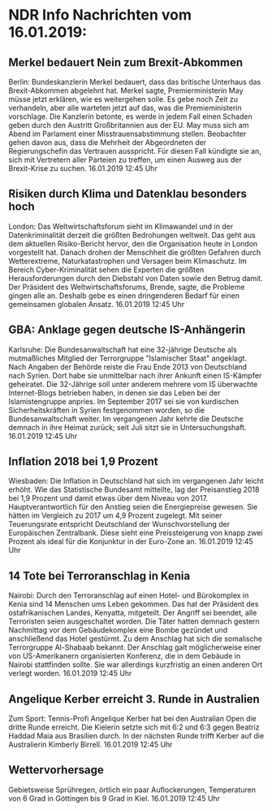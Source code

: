 # NDR Info Nachrichten vom 16.01.2019:


## Merkel bedauert Nein zum Brexit-Abkommen
Berlin: Bundeskanzlerin Merkel bedauert, dass das britische Unterhaus das Brexit-Abkommen abgelehnt hat. Merkel sagte, Premierministerin May müsse jetzt erklären, wie es weitergehen solle. Es gebe noch Zeit zu verhandeln, aber alle warteten jetzt auf das, was die Premieministerin vorschlage. Die Kanzlerin betonte, es werde in jedem Fall einen Schaden geben durch den Austritt Großbritannien aus der EU. May muss sich am Abend im Parlament einer Misstrauensabstimmung stellen. Beobachter gehen davon aus, dass die Mehrheit der Abgeordneten der Regierungschefin das Vertrauen ausspricht. Für diesen Fall kündigte sie an, sich mit Vertretern aller Parteien zu treffen, um einen Ausweg aus der Brexit-Krise zu suchen. 16.01.2019 12:45 Uhr 

## Risiken durch Klima und Datenklau besonders hoch
London: Das Weltwirtschaftsforum sieht im Klimawandel und in der Datenkriminalität derzeit die größten Bedrohungen weltweit. Das geht aus dem aktuellen Risiko-Bericht hervor, den die Organisation heute in London vorgestellt hat. Danach drohen der Menschheit die größten Gefahren durch Wetterextreme, Naturkatastrophen und Versagen beim Klimaschutz. Im Bereich Cyber-Kriminalität sehen die Experten die größten Herausforderungen durch den Diebstahl von Daten sowie den Betrug damit. Der Präsident des Weltwirtschaftsforums, Brende, sagte, die Probleme gingen alle an. Deshalb gebe es einen dringenderen Bedarf für einen gemeinsamen globalen Ansatz. 16.01.2019 12:45 Uhr 

## GBA: Anklage gegen deutsche IS-Anhängerin
Karlsruhe: Die Bundesanwaltschaft hat eine 32-jährige Deutsche als mutmaßliches Mitglied der Terrorgruppe "Islamischer Staat" angeklagt. Nach Angaben der Behörde reiste die Frau Ende 2013 von Deutschland nach Syrien. Dort habe sie unmittelbar nach ihrer Ankunft einen IS-Kämpfer geheiratet. Die 32-Jährige soll unter anderem mehrere vom IS überwachte Internet-Blogs betrieben haben, in denen sie das Leben bei der Islamistengruppe anpries. Im September 2017 sei sie von kurdischen Sicherheitskräften in Syrien festgenommen worden, so die Bundesanwaltschaft weiter. Im vergangenen Jahr kehrte die Deutsche demnach in ihre Heimat zurück; seit Juli sitzt sie in Untersuchungshaft. 16.01.2019 12:45 Uhr 

## Inflation 2018 bei 1,9 Prozent
Wiesbaden: Die Inflation in Deutschland hat sich im vergangenen Jahr leicht erhöht. Wie das Statistische Bundesamt mitteilte, lag der Preisanstieg 2018 bei 1,9 Prozent und damit etwas über dem Niveau von 2017. Hauptverantwortlich für den Anstieg seien die Energiepreise gewesen. Sie hätten im Vergleich zu 2017 um 4,9 Prozent zugelegt. Mit seiner Teuerungsrate entspricht Deutschland der Wunschvorstellung der Europäischen Zentralbank. Diese sieht eine Preissteigerung von knapp zwei Prozent als ideal für die Konjunktur in der Euro-Zone an. 16.01.2019 12:45 Uhr 

## 14 Tote bei Terroranschlag in Kenia
Nairobi: Durch den Terroranschlag auf einen Hotel- und Bürokomplex in Kenia sind 14 Menschen ums Leben gekommen. Das hat der Präsident des ostafrikanischen Landes, Kenyatta, mitgeteilt. Der Angriff sei beendet, alle Terroristen seien ausgeschaltet worden. Die Täter hatten demnach gestern Nachmittag vor dem Gebäudekomplex eine Bombe gezündet und anschließend das Hotel gestürmt. Zu dem Anschlag hat sich die somalische Terrorgruppe Al-Shabaab bekannt. Der Anschlag galt möglicherweise einer von US-Amerikanern organisierten Konferenz, die in dem Gebäude in Nairobi stattfinden sollte. Sie war allerdings kurzfristig an einen anderen Ort verlegt worden. 16.01.2019 12:45 Uhr 

## Angelique Kerber erreicht 3. Runde in Australien
Zum Sport: Tennis-Profi Angelique Kerber hat bei den Australian Open die dritte Runde erreicht. Die Kielerin setzte sich mit 6:2 und 6:3 gegen Beatriz Haddad Maia aus Brasilien durch. In der nächsten Runde trifft Kerber auf die Australierin Kimberly Birrell. 16.01.2019 12:45 Uhr 

## Wettervorhersage
Gebietsweise Sprühregen, örtlich ein paar Auflockerungen, Temperaturen von 6 Grad in Göttingen bis 9 Grad in Kiel. 16.01.2019 12:45 Uhr 
